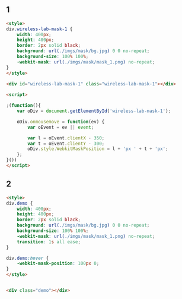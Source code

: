 <style>
.markdown-section iframe[data-id="0"],
.markdown-section iframe[data-id="1"],
.markdown-section iframe[data-id="2"] {
    height: 320px;
}
</style>

## 1

[](../_iframe/蒙板-0.html ':include data-id=0')

<!-- run -->
```html
<style>
div.wireless-lab-mask-1 {
	width: 400px;
	height: 400px;
	border: 2px solid black;
	background: url(./imgs/mask/bg.jpg) 0 0 no-repeat;
	background-size: 100% 100%;
	-webkit-mask: url(./imgs/mask/mask_1.png) no-repeat;
}
</style>

<div id="wireless-lab-mask-1" class="wireless-lab-mask-1"></div>
	
<script>

;(function(){
    var oDiv = document.getElementById('wireless-lab-mask-1');

    oDiv.onmousemove = function(ev) {
        var oEvent = ev || event;

        var l = oEvent.clientX - 350;
        var t = oEvent.clientY - 300;
        oDiv.style.WebkitMaskPosition = l + 'px ' + t + 'px';
    };
}())
</script>
```

## 2

[](../_iframe/蒙板-1.html ':include data-id=1')

<!-- run -->
```html
<style>
div.demo {
	width: 400px;
	height: 400px;
	border: 2px solid black;
	background: url(./imgs/mask/bg.jpg) 0 0 no-repeat;
	background-size: 100% 100%;
	-webkit-mask: url(./imgs/mask/mask_1.png) no-repeat;
	transition: 1s all ease;
}

div.demo:hover {
	-webkit-mask-position: 100px 0;
}
</style>


<div class="demo"></div>
```

